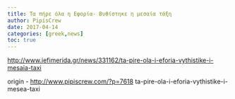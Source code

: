```yaml
---
title: Τα πήρε όλα η Εφορία- Βυθίστηκε η μεσαία τάξη
author: PipisCrew
date: 2017-04-14
categories: [greek,news]
toc: true
---
```


http://www.iefimerida.gr/news/331162/ta-pire-ola-i-eforia-vythistike-i-mesaia-taxi

origin - http://www.pipiscrew.com/?p=7618 ta-pire-ola-i-eforia-vythistike-i-mesea-taxi
